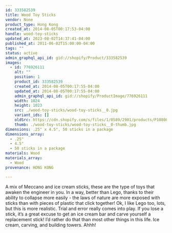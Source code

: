 ```yaml
---
id: 333582539
title: Wood Toy Sticks
vendor: None
product_type: Hong Kong
created_at: 2014-08-05T00:17:53-04:00
handle: wood-toy-sticks
updated_at: 2023-08-02T14:37:41-04:00
published_at: 2011-06-02T15:00:00-04:00
tags: ""
status: active
admin_graphql_api_id: gid://shopify/Product/333582539
images:
  - id: 776926111
    alt: ""
    position: 1
    product_id: 333582539
    created_at: 2014-08-05T00:17:55-04:00
    updated_at: 2014-08-05T00:17:55-04:00
    admin_graphql_api_id: gid://shopify/ProductImage/776926111
    width: 1024
    height: 1023
    src: ./wood-toy-sticks/wood-toy-sticks__0.jpg
    variant_ids: []
    oldSrc: https://cdn.shopify.com/s/files/1/0589/2901/products/P1080058.jpeg?v=1407212275
    thumb: ./wood-toy-sticks/wood-toy-sticks__0-thumb.jpg
dimensions: .25" x 4.5", 50 sticks in a package
dimensions_array:
  - .25"
  - 4.5"
  - 50 sticks in a package
materials: Wood
materials_array:
  - Wood
provenance: HONG KONG

---
```


A mix of Meccano and ice cream sticks, these are the type of toys that awaken the engineer in you. In a way, better than Lego, thanks to their ability to collapse more easily - the laws of nature are more exposed with sticks than with pieces of plastic that click together! Ok, I like Lego too, lots, but this is more realistic. Trial and error really comes into play. If you lose a stick, it’s a great excuse to get an ice cream bar and carve yourself a replacement stick! I’d rather do that than most other things in this life. Ice cream, carving, and building towers. Ahhh!